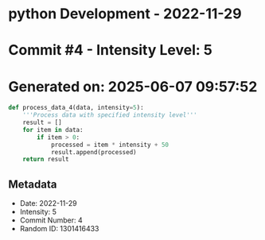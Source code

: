 ﻿# python Development - 2022-11-29
# Commit #4 - Intensity Level: 5
# Generated on: 2025-06-07 09:57:52
```python
def process_data_4(data, intensity=5):
    '''Process data with specified intensity level'''
    result = []
    for item in data:
        if item > 0:
            processed = item * intensity + 50
            result.append(processed)
    return result
```
## Metadata
- Date: 2022-11-29
- Intensity: 5
- Commit Number: 4
- Random ID: 1301416433

